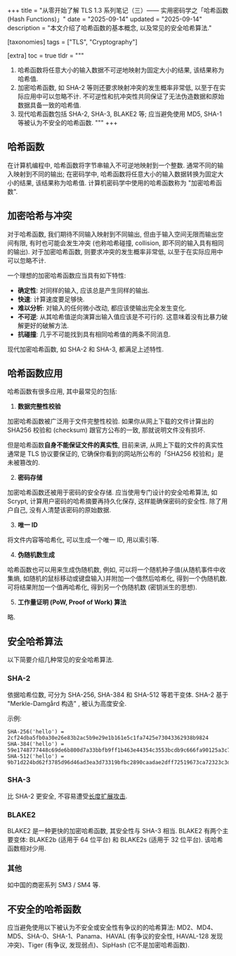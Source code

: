 +++
title = "从零开始了解 TLS 1.3 系列笔记（三）—— 实用密码学之「哈希函数 (Hash Functions)」"
date = "2025-09-14"
updated = "2025-09-14"
description = "本文介绍了哈希函数的基本概念, 以及常见的安全哈希算法."

[taxonomies]
tags = ["TLS", "Cryptography"]

[extra]
toc = true
tldr = """
1. 哈希函数将任意大小的输入数据不可逆地映射为固定大小的结果, 该结果称为哈希值.
2. 加密哈希函数, 如 SHA-2 等则还要求映射冲突的发生概率非常低, 以至于在实际应用中可以忽略不计. 不可逆性和抗冲突性共同保证了无法伪造数据和原始数据具备一致的哈希值.
3. 现代哈希函数包括 SHA-2, SHA-3, BLAKE2 等; 应当避免使用 MD5, SHA-1 等被认为不安全的哈希函数.
"""
+++

## 哈希函数

在计算机编程中, 哈希函数将字节串输入不可逆地映射到一个整数. 通常不同的输入映射到不同的输出; 在密码学中, 哈希函数将任意大小的输入数据转换为固定大小的结果, 该结果称为哈希值. 计算机密码学中使用的哈希函数称为 "加密哈希函数".

## 加密哈希与冲突

对于哈希函数, 我们期待不同输入映射到不同输出, 但由于输入空间无限而输出空间有限, 有时也可能会发生冲突 (也称哈希碰撞, collision, 即不同的输入具有相同的输出). 对于加密哈希函数, 则要求冲突的发生概率非常低, 以至于在实际应用中可以忽略不计.

一个理想的加密哈希函数应当具有如下特性:

- **确定性**: 对同样的输入, 应该总是产生同样的输出.
- **快速**: 计算速度要足够快.
- **难以分析**: 对输入的任何微小改动, 都应该使输出完全发生变化.
- **不可逆**: 从其哈希值逆向演算出输入值应该是不可行的. 这意味着没有比暴力破解更好的破解方法.
- **抗碰撞**: 几乎不可能找到具有相同哈希值的两条不同消息.

现代加密哈希函数, 如 SHA-2 和 SHA-3, 都满足上述特性.

## 哈希函数应用

哈希函数有很多应用, 其中最常见的包括:

1. **数据完整性校验**

  加密哈希函数被广泛用于文件完整性校验. 如果你从网上下载的文件计算出的 SHA256 校验和 (checksum) 跟官方公布的一致, 那就说明文件没有损坏.

  但是哈希函数**自身不能保证文件的真实性**, 目前来讲, 从网上下载的文件的真实性通常是 TLS 协议要保证的, 它确保你看到的网站所公布的「SHA256 校验和」是未被篡改的.

2. **密码存储**

  加密哈希函数还被用于密码的安全存储. 应当使用专门设计的安全哈希算法, 如 Scrypt, 计算用户密码的哈希摘要再持久化保存, 这样能确保密码的安全性. 除了用户自己, 没有人清楚该密码的原始数据.

3. **唯一 ID**

  将文件内容等哈希化, 可以生成一个唯一 ID, 用以索引等.

4. **伪随机数生成**

  哈希函数也可以用来生成伪随机数, 例如, 可以将一个随机种子值(从随机事件中收集熵, 如随机的鼠标移动或键盘输入)并附加一个值然后哈希化, 得到一个伪随机数. 可将结果附加一个值再哈希化, 得到另一个伪随机数 (密钥派生的思想).

5. **工作量证明 (PoW, Proof of Work) 算法**

  略.

## 安全哈希算法

以下简要介绍几种常见的安全哈希算法.

### SHA-2

依据哈希位数, 可分为 SHA-256, SHA-384 和 SHA-512 等若干变体. SHA-2 基于 "Merkle-Damgård 构造" , 被认为高度安全.

示例:

```
SHA-256('hello') = 2cf24dba5fb0a30e26e83b2ac5b9e29e1b161e5c1fa7425e73043362938b9824
SHA-384('hello') = 59e1748777448c69de6b800d7a33bbfb9ff1b463e44354c3553bcdb9c666fa90125a3c79f90397bdf5f6a13de828684f
SHA-512('hello') = 9b71d224bd62f3785d96d46ad3ea3d73319bfbc2890caadae2dff72519673ca72323c3d99ba5c11d7c7acc6e14b8c5da0c4663475c2e5c3adef46f73bcdec043
```

### SHA-3

比 SHA-2 更安全, 不容易遭受[长度扩展攻击](https://en.wikipedia.org/wiki/Length_extension_attack).

### BLAKE2

BLAKE2 是一种更快的加密哈希函数, 其安全性与 SHA-3 相当. BLAKE2 有两个主要变体: BLAKE2b (适用于 64 位平台) 和 BLAKE2s (适用于 32 位平台). 该哈希函数相对少用.

### 其他

如中国的商密系列 SM3 / SM4 等.

## 不安全的哈希函数

应当避免使用以下被认为不安全或安全性有争议的的哈希算法: MD2、MD4、MD5、SHA-0、SHA-1、Panama、HAVAL (有争议的安全性, HAVAL-128 发现冲突)、Tiger (有争议, 发现弱点)、SipHash (它不是加密哈希函数). 
